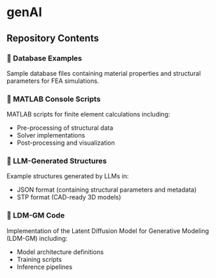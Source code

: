 # genAI
## Repository Contents

### 📁 Database Examples
Sample database files containing material properties and structural parameters for FEA simulations.

### 📁 MATLAB Console Scripts
MATLAB scripts for finite element calculations including:
- Pre-processing of structural data
- Solver implementations
- Post-processing and visualization

### 📁 LLM-Generated Structures
Example structures generated by LLMs in:
- JSON format (containing structural parameters and metadata)
- STP format (CAD-ready 3D models)

### 📁 LDM-GM Code
Implementation of the Latent Diffusion Model for Generative Modeling (LDM-GM) including:
- Model architecture definitions
- Training scripts
- Inference pipelines
